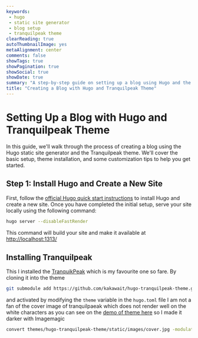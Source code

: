 ```yaml
---
keywords:
 - hugo
 - static site generator
 - blog setup
 - tranquilpeak theme
clearReading: true
autoThumbnailImage: yes
metaAlignment: center
comments: false
showTags: true
showPagination: true
showSocial: true
showDate: true
summary: "A step-by-step guide on setting up a blog using Hugo and the Tranquilpeak theme, with tips on customization and theme management."
title: "Creating a Blog with Hugo and Tranquilpeak Theme"
---
```


# Setting Up a Blog with Hugo and Tranquilpeak Theme

In this guide, we'll walk through the process of creating a blog using the Hugo static site generator and the Tranquilpeak theme. We'll cover the basic setup, theme installation, and some customization tips to help you get started.

## Step 1: Install Hugo and Create a New Site

First, follow the [official Hugo quick start instructions](https://gohugo.io/getting-started/quick-start/) to install Hugo and create a new site. Once you have completed the initial setup, serve your site locally using the following command:

```bash
hugo server --disableFastRender
```
This command will build your site and make it available at [http://localhost:1313/](http://localhost:1313/) 

## Installing Tranquilpeak
This I installed the [TranquikPeak](https://github.com/kakawait/hugo-tranquilpeak-theme) which is my favourite one so fare. By cloning it into the theme
```bash
git submodule add https://github.com/kakawait/hugo-tranquilpeak-theme.git themes/hugo-tranquilpeak-theme 
```
and activated by modifying the `theme` variable in the `hugo.toml` file
I am not a fan of the cover image of tranquilpaeak which does not render well on the white characters as you can see on the [demo of theme here](https://tranquilpeak.kakawait.com/) so I made it darker with Imagemagic 
```bash
convert themes/hugo-tranquilpeak-theme/static/images/cover.jpg -modulate 50,100,100 assets/images/cover.jpg
```


